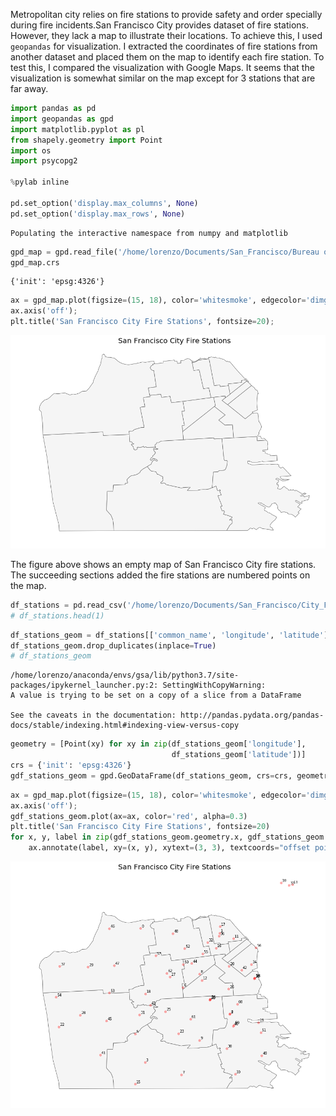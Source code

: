 
Metropolitan city relies on fire stations to provide safety and order specially during fire incidents.San Francisco City provides dataset of fire stations. However, they lack a map to illustrate their locations. To achieve this, I used `geopandas` for visualization. I extracted the coordinates of fire stations from another dataset and placed them on the map to identify each fire station. To test this, I compared the visualization with Google Maps. It seems that the visualization is somewhat similar on the map except for 3 stations that are far away.


```python
import pandas as pd
import geopandas as gpd
import matplotlib.pyplot as pl
from shapely.geometry import Point
import os
import psycopg2

%pylab inline

pd.set_option('display.max_columns', None)
pd.set_option('display.max_rows', None)
```

    Populating the interactive namespace from numpy and matplotlib



```python
gpd_map = gpd.read_file('/home/lorenzo/Documents/San_Francisco/Bureau of Fire Prevention Districts - Fire Department/')
gpd_map.crs
```




    {'init': 'epsg:4326'}




```python
ax = gpd_map.plot(figsize=(15, 18), color='whitesmoke', edgecolor='dimgray')
ax.axis('off');
plt.title('San Francisco City Fire Stations', fontsize=20);
```


![png](assets/images/20190226/output_3_0.png)


The figure above shows an empty map of San Francisco City fire stations. The succeeding sections added the fire stations are numbered points on the map.


```python
df_stations = pd.read_csv('/home/lorenzo/Documents/San_Francisco/City_Facilities_-_Fire_Department_Jurisdiction_or_Leased.csv')
# df_stations.head(1)
```


```python
df_stations_geom = df_stations[['common_name', 'longitude', 'latitude']]
df_stations_geom.drop_duplicates(inplace=True)
# df_stations_geom
```

    /home/lorenzo/anaconda/envs/gsa/lib/python3.7/site-packages/ipykernel_launcher.py:2: SettingWithCopyWarning: 
    A value is trying to be set on a copy of a slice from a DataFrame
    
    See the caveats in the documentation: http://pandas.pydata.org/pandas-docs/stable/indexing.html#indexing-view-versus-copy
      



```python
geometry = [Point(xy) for xy in zip(df_stations_geom['longitude'], 
                                    df_stations_geom['latitude'])]
crs = {'init': 'epsg:4326'}
gdf_stations_geom = gpd.GeoDataFrame(df_stations_geom, crs=crs, geometry=geometry)
```


```python
ax = gpd_map.plot(figsize=(15, 18), color='whitesmoke', edgecolor='dimgray')
ax.axis('off');
gdf_stations_geom.plot(ax=ax, color='red', alpha=0.3)
plt.title('San Francisco City Fire Stations', fontsize=20)
for x, y, label in zip(gdf_stations_geom.geometry.x, gdf_stations_geom.geometry.y, gdf_stations_geom.index):
    ax.annotate(label, xy=(x, y), xytext=(3, 3), textcoords="offset points");
```


![png](assets/images/20190226/output_8_0.png)

